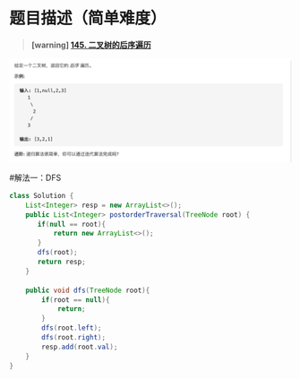 #  **题目描述（简单难度）**

> **[warning] [145. 二叉树的后序遍历](https://leetcode-cn.com/problems/binary-tree-postorder-traversal/)**

![](../image/145.png)

#解法一：DFS
```java
class Solution {
    List<Integer> resp = new ArrayList<>();
    public List<Integer> postorderTraversal(TreeNode root) {
       if(null == root){
           return new ArrayList<>();
       }
       dfs(root);
       return resp;
    }
    
    public void dfs(TreeNode root){
        if(root == null){
            return;
        }
        dfs(root.left);
        dfs(root.right);
        resp.add(root.val);
    }
}
```
